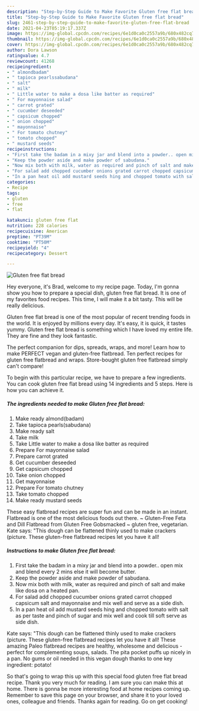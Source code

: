 ```yaml
---
description: "Step-by-Step Guide to Make Favorite Gluten free flat bread"
title: "Step-by-Step Guide to Make Favorite Gluten free flat bread"
slug: 2461-step-by-step-guide-to-make-favorite-gluten-free-flat-bread
date: 2021-04-23T05:19:17.337Z
image: https://img-global.cpcdn.com/recipes/6e1d0ca0c2557a9b/680x482cq70/gluten-free-flat-bread-recipe-main-photo.jpg
thumbnail: https://img-global.cpcdn.com/recipes/6e1d0ca0c2557a9b/680x482cq70/gluten-free-flat-bread-recipe-main-photo.jpg
cover: https://img-global.cpcdn.com/recipes/6e1d0ca0c2557a9b/680x482cq70/gluten-free-flat-bread-recipe-main-photo.jpg
author: Dora Lawson
ratingvalue: 4.7
reviewcount: 41268
recipeingredient:
- " almondbadam"
- " tapioca pearlssabudana"
- " salt"
- " milk"
- " Little water to make a dosa like batter as required"
- " For mayonnaise salad"
- " carrot grated"
- " cucumber deseeded"
- " capsicum chopped"
- " onion chopped"
- " mayonnaise"
- " For tomato chutney"
- " tomato chopped"
- " mustard seeds"
recipeinstructions:
- "First take the badam in a mixy jar and blend into a powder.. open mix and blend every 2 mins else it will become butter."
- "Keep the powder aside and make powder of sabudana."
- "Now mix both with milk, water as required and pinch of salt and make like dosa on a heated pan."
- "For salad add chopped cucumber onions grated carrot chopped capsicum salt and mayonnaise and mix well and serve as a side dish."
- "In a pan heat oil add mustard seeds hing and chopped tomato with salt as per taste and pinch of sugar and mix well and cook till soft serve as side dish."
categories:
- Recipe
tags:
- gluten
- free
- flat

katakunci: gluten free flat 
nutrition: 228 calories
recipecuisine: American
preptime: "PT39M"
cooktime: "PT50M"
recipeyield: "4"
recipecategory: Dessert

---
```



![Gluten free flat bread](https://img-global.cpcdn.com/recipes/6e1d0ca0c2557a9b/680x482cq70/gluten-free-flat-bread-recipe-main-photo.jpg)

Hey everyone, it's Brad, welcome to my recipe page. Today, I'm gonna show you how to prepare a special dish, gluten free flat bread. It is one of my favorites food recipes. This time, I will make it a bit tasty. This will be really delicious.

Gluten free flat bread is one of the most popular of recent trending foods in the world. It is enjoyed by millions every day. It's easy, it is quick, it tastes yummy. Gluten free flat bread is something which I have loved my entire life. They are fine and they look fantastic.

The perfect companion for dips, spreads, wraps, and more! Learn how to make PERFECT vegan and gluten-free flatbread. Ten perfect recipes for gluten free flatbread and wraps. Store-bought gluten free flatbread simply can&#39;t compare!


To begin with this particular recipe, we have to prepare a few ingredients. You can cook gluten free flat bread using 14 ingredients and 5 steps. Here is how you can achieve it.

<!--inarticleads1-->

##### The ingredients needed to make Gluten free flat bread:

1. Make ready  almond(badam)
1. Take  tapioca pearls(sabudana)
1. Make ready  salt
1. Take  milk
1. Take  Little water to make a dosa like batter as required
1. Prepare  For mayonnaise salad
1. Prepare  carrot grated
1. Get  cucumber deseeded
1. Get  capsicum chopped
1. Take  onion chopped
1. Get  mayonnaise
1. Prepare  For tomato chutney
1. Take  tomato chopped
1. Make ready  mustard seeds


These easy flatbread recipes are super fun and can be made in an instant. Flatbread is one of the most delicious foods out there. ~ Gluten-Free Feta and Dill Flatbread from Gluten Free Gobsmacked ~ gluten free, vegetarian. Kate says: &#34;This dough can be flattened thinly used to make crackers (picture. These gluten-free flatbread recipes let you have it all! 

<!--inarticleads2-->

##### Instructions to make Gluten free flat bread:

1. First take the badam in a mixy jar and blend into a powder.. open mix and blend every 2 mins else it will become butter.
1. Keep the powder aside and make powder of sabudana.
1. Now mix both with milk, water as required and pinch of salt and make like dosa on a heated pan.
1. For salad add chopped cucumber onions grated carrot chopped capsicum salt and mayonnaise and mix well and serve as a side dish.
1. In a pan heat oil add mustard seeds hing and chopped tomato with salt as per taste and pinch of sugar and mix well and cook till soft serve as side dish.


Kate says: &#34;This dough can be flattened thinly used to make crackers (picture. These gluten-free flatbread recipes let you have it all! These amazing Paleo flatbread recipes are healthy, wholesome and delicious - perfect for complementing soups, salads. The pita pocket puffs up nicely in a pan. No gums or oil needed in this vegan dough thanks to one key ingredient: potato! 

So that's going to wrap this up with this special food gluten free flat bread recipe. Thank you very much for reading. I am sure you can make this at home. There is gonna be more interesting food at home recipes coming up. Remember to save this page on your browser, and share it to your loved ones, colleague and friends. Thanks again for reading. Go on get cooking!
